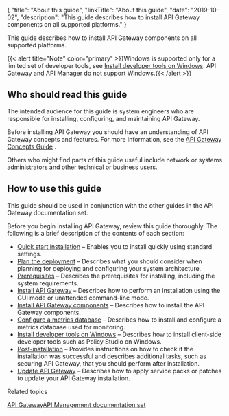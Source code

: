 {
"title": "About this guide",
"linkTitle": "About this guide",
"date": "2019-10-02",
"description": "This guide describes how to install API Gateway components on all supported platforms."
}
﻿

This guide describes how to install API Gateway components on all supported platforms.

{{< alert title="Note" color="primary" >}}Windows is supported only for a limited set of developer tools, see [Install developer tools on Windows](../../../InstallGuideTopics/install_dev_tools.htm). API Gateway and API Manager do not support Windows.{{< /alert >}}

Who should read this guide
--------------------------

The intended audience for this guide is system engineers who are responsible for installing, configuring, and maintaining API Gateway.

Before installing API Gateway you should have an understanding of API Gateway concepts and features. For more information, see the
[API Gateway Concepts Guide](/bundle/APIGateway_77_ConceptsGuide_allOS_en_HTML5)
.

Others who might find parts of this guide useful include network or systems administrators and other technical or business users.

How to use this guide
---------------------

This guide should be used in conjunction with the other guides in the API Gateway documentation set.

Before you begin installing API Gateway, review this guide thoroughly. The following is a brief description of the contents of each section:

-   [Quick start installation](TemplateTopics/quick_start/quick_start_install.htm) – Enables you to install quickly using standard settings.
-   [Plan the deployment](TemplateTopics/plan/plan_deployment.htm) – Describes what you should consider when planning for deploying and configuring your system architecture.
-   [Prerequisites](TemplateTopics/prereqs/prereqs_overview.htm) – Describes the prerequisites for installing, including the system requirements.
-   [Install API Gateway](TemplateTopics/install/install_overview.htm) – Describes how to perform an installation using the GUI mode or unattended command-line mode.
-   [Install API Gateway components](TemplateTopics/install/install_components.htm) – Describes how to install the API Gateway components.
-   [Configure a metrics database](../CommonTopics/metrics_db_install.htm) – Describes how to install and configure a metrics database used for monitoring.
-   [Install developer tools on Windows](install_dev_tools.htm) – Describes how to install client-side developer tools such as Policy Studio on Windows.
-   [Post-installation](TemplateTopics/post-install/post_overview.htm) – Provides instructions on how to check if the installation was successful and describes additional tasks, such as securing API Gateway, that you should perform after installation.
-   [Update API Gateway](TemplateTopics/install/install_service_packs.htm) – Describes how to apply service packs or patches to update your API Gateway installation.

Related topics

[API GatewayAPI Management documentation set](../PrefaceAboutTopics/MyProduct_doc_set.htm)
